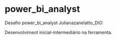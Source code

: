 # power_bi_analyst
Desafio power_bi_analyst Julianazanelatto_DIO

Desenvolvimeot inicial-intermediário na ferramenta.
